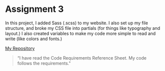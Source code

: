 # Assignment 3

In this project, I added Sass (.scss) to my website. I also set up my file structure, and broke my CSS file into partials (for things like typography and layout.) I also created variables to make my code more simple to read and write (like colors and fonts.)


[My Repository](https://github.com/jessicasmall7/assignment-3_jessica-small)

> “I have read the Code Requirements Reference Sheet. My code follows the requirements."
